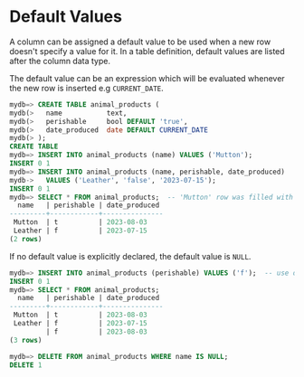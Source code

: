# Default Values

A column can be assigned a default value to be used when a new row doesn't specify a value for it. In a table definition, default values are listed after the column data type.

The default value can be an expression which will be evaluated whenever the new row is inserted e.g `CURRENT_DATE`.

```sql
mydb=> CREATE TABLE animal_products (
mydb(>   name           text,
mydb(>   perishable     bool DEFAULT 'true',
mydb(>   date_produced  date DEFAULT CURRENT_DATE
mydb(> );
CREATE TABLE
mydb=> INSERT INTO animal_products (name) VALUES ('Mutton');
INSERT 0 1
mydb=> INSERT INTO animal_products (name, perishable, date_produced)
mydb->   VALUES ('Leather', 'false', '2023-07-15');
INSERT 0 1
mydb=> SELECT * FROM animal_products;  -- 'Mutton' row was filled with defaults
  name   | perishable | date_produced 
---------+------------+---------------
 Mutton  | t          | 2023-08-03
 Leather | f          | 2023-07-15
(2 rows)
```

If no default value is explicitly declared, the default value is `NULL`.

```sql
mydb=> INSERT INTO animal_products (perishable) VALUES ('f');  -- use default name (NULL) & date
INSERT 0 1
mydb=> SELECT * FROM animal_products;
  name   | perishable | date_produced 
---------+------------+---------------
 Mutton  | t          | 2023-08-03
 Leather | f          | 2023-07-15
         | f          | 2023-08-03
(3 rows)

mydb=> DELETE FROM animal_products WHERE name IS NULL;
DELETE 1
```
